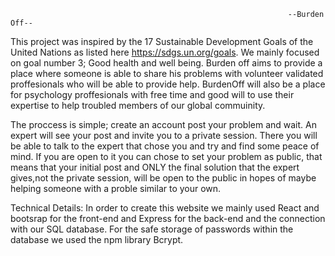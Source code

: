                                                                   --Burden Off--
This project was inspired by the 17 Sustainable Development Goals of the United Nations as listed here https://sdgs.un.org/goals. We mainly focused on goal number 3; Good health and well being. Burden off aims to provide a place where someone is able to share his problems with volunteer validated proffesionals who will be able to provide help. BurdenOff will also be a place for psychology proffesionals with free time and good will to use their expertise to help troubled members of our global commuinity. 

The proccess is simple; create an account post your problem and wait. An expert will see your post and invite you to a private session. There you will be able to talk to the expert that chose you and try and find some peace of mind. If you are open to it you can chose to set your problem as public, that means that your initial post and ONLY the final solution that the expert gives,not the private session, will be open to the public in hopes of maybe helping someone with a proble similar to your own.

Technical Details: 
In order to create this website we mainly used React and bootsrap for the front-end and Express for the back-end and the connection with our SQL database. For the safe storage of passwords within the database we used the npm library Bcrypt. 
